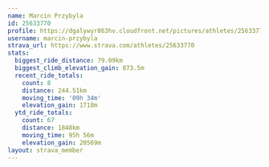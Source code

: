 ```yaml
---
name: Marcin Przybyla
id: 25633770
profile: https://dgalywyr863hv.cloudfront.net/pictures/athletes/25633770/12947173/2/large.jpg
username: marcin-przybyla
strava_url: https://www.strava.com/athletes/25633770
stats:
  biggest_ride_distance: 79.09km
  biggest_climb_elevation_gain: 873.5m
  recent_ride_totals:
    count: 8
    distance: 244.51km
    moving_time: '09h 34m'
    elevation_gain: 1718m
  ytd_ride_totals:
    count: 67
    distance: 1848km
    moving_time: 95h 56m
    elevation_gain: 20569m
layout: strava_member
--- 
```

